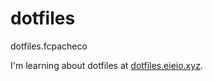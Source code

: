 # dotfiles
dotfiles.fcpacheco

I'm learning about dotfiles at [dotfiles.eieio.xyz](http://dotfiles.eieio.xyz).
